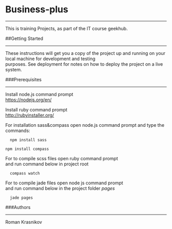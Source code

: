 # Business-plus
***
  
This is training Projects, as part of the IT course geekhub.

##Getting Started
***

These instructions will get you a copy of the project up and running on your local machine for development and   testing   
purposes. See deployment for notes on how to deploy the project on a live system.
 
###Prerequisites
***

Install node.js command prompt  
https://nodejs.org/en/

Install ruby command prompt  
http://rubyinstaller.org/

For installation sass&compass open node.js command prompt and type the commands: 
 
``  
npm install sass 
``

``
npm install compass 
``

For to compile scss files open ruby command prompt  
and run command below in project root 
 
``  
compass watch  
``  
  
For to compile jade files open node js command prompt  
and run command below in the project folder *pages*

``  
jade pages  
``  

###Authors  
***  
  
Roman Krasnikov
